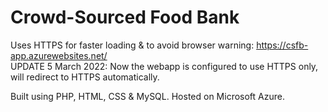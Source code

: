 # Crowd-Sourced Food Bank

Uses HTTPS for faster loading & to avoid browser warning: https://csfb-app.azurewebsites.net/  \
UPDATE 5 March 2022: Now the webapp is configured to use HTTPS only, will redirect to HTTPS automatically.

Built using PHP, HTML, CSS & MySQL.
Hosted on Microsoft Azure.
